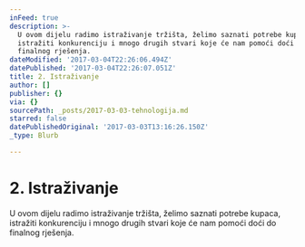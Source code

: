 ```yaml
---
inFeed: true
description: >-
  U ovom dijelu radimo istraživanje tržišta, želimo saznati potrebe kupaca,
  istražiti konkurenciju i mnogo drugih stvari koje će nam pomoći doći do
  finalnog rješenja.
dateModified: '2017-03-04T22:26:06.494Z'
datePublished: '2017-03-04T22:26:07.051Z'
title: 2. Istraživanje
author: []
publisher: {}
via: {}
sourcePath: _posts/2017-03-03-tehnologija.md
starred: false
datePublishedOriginal: '2017-03-03T13:16:26.150Z'
_type: Blurb

---
```

# 2\. Istraživanje

U ovom dijelu radimo istraživanje tržišta, želimo saznati potrebe kupaca, istražiti konkurenciju i mnogo drugih stvari koje će nam pomoći doći do finalnog rješenja.
